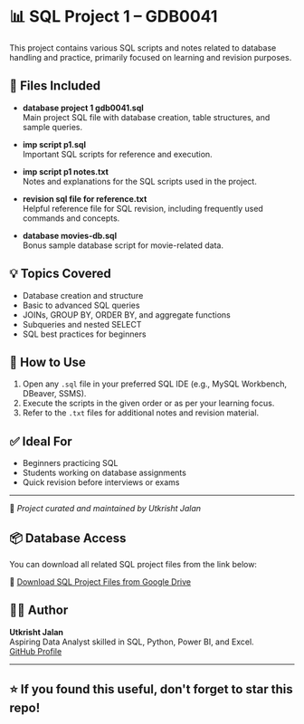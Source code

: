 # 📊 SQL Project 1 – GDB0041

This project contains various SQL scripts and notes related to database handling and practice, primarily focused on learning and revision purposes.

## 📁 Files Included

- **database project 1 gdb0041.sql**  
  Main project SQL file with database creation, table structures, and sample queries.

- **imp script p1.sql**  
  Important SQL scripts for reference and execution.

- **imp script p1 notes.txt**  
  Notes and explanations for the SQL scripts used in the project.

- **revision sql file for reference.txt**  
  Helpful reference file for SQL revision, including frequently used commands and concepts.

- **database movies-db.sql**  
  Bonus sample database script for movie-related data.

## 💡 Topics Covered

- Database creation and structure
- Basic to advanced SQL queries
- JOINs, GROUP BY, ORDER BY, and aggregate functions
- Subqueries and nested SELECT
- SQL best practices for beginners

## 📌 How to Use

1. Open any `.sql` file in your preferred SQL IDE (e.g., MySQL Workbench, DBeaver, SSMS).
2. Execute the scripts in the given order or as per your learning focus.
3. Refer to the `.txt` files for additional notes and revision material.

## ✅ Ideal For

- Beginners practicing SQL
- Students working on database assignments
- Quick revision before interviews or exams

---

📁 *Project curated and maintained by Utkrisht Jalan*

## 📦 Database Access

You can download all related SQL project files from the link below:

🔗 [Download SQL Project Files from Google Drive](https://drive.google.com/drive/folders/1J3MzWAXH89cnY9JZtbYOzS2qMgtXbVQf?usp=sharing)


   
## 👨‍💻 Author

**Utkrisht Jalan**  
Aspiring Data Analyst skilled in SQL, Python, Power BI, and Excel.  
[GitHub Profile](https://github.com/Utkrisht2026)

---

## ⭐ If you found this useful, don't forget to star this repo!

